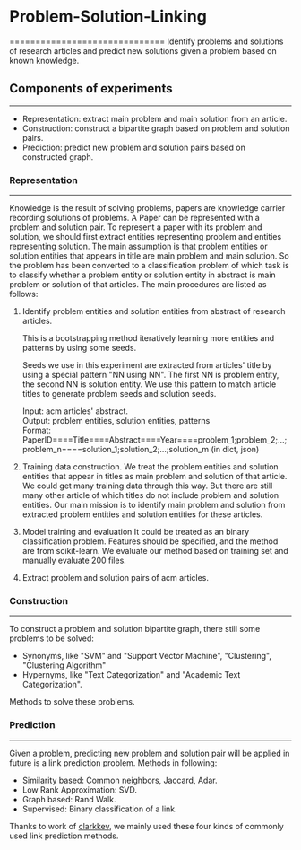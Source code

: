 # Problem-Solution-Linking
==============================
Identify problems and solutions of research articles and predict new solutions given a problem based on known knowledge.

## Components of experiments
--------------
* Representation: extract main problem and main solution from an article.
* Construction: construct a bipartite graph based on problem and solution pairs.
* Prediction: predict new problem and solution pairs based on constructed graph.


### Representation
------------
Knowledge is the result of solving problems, papers are knowledge carrier recording solutions of problems. A Paper can be represented with a problem and solution pair. To represent a paper with its problem and solution, we should first extract entities representing problem and entities representing solution. The main assumption is that problem entities or solution entities that appears in title are main problem and main solution. So the problem has been converted to a classification problem of which task is to classify whether a problem entity or solution entity in abstract is main problem or solution of that articles.
The main procedures are listed as follows:

1. Identify problem entities and solution entities from abstract of research articles. 
	

	This is a bootstrapping method iteratively learning more entities and patterns by using some seeds.

	Seeds we use in this experiment are extracted from articles' title by using a special pattern "NN using NN". The first NN is  problem entity, the second NN is solution entity. We use this pattern to match article titles to generate problem seeds and solution seeds. 

	Input: acm articles' abstract. <br>
	Output: problem entities, solution entities, patterns <br>
	Format: PaperID====Title====Abstract====Year====problem_1;problem_2;...;problem_n====solution_1;solution_2;...;solution_m (in dict, json)

2. Training data construction. 
	We treat the problem entities and solution entities that appear in titles as main problem and solution of that article. We could get many training data through this way. But there are still many other article of which titles do not include problem and solution entities. Our main mission is to identify main problem and solution from extracted problem entities and solution entities for these articles.

3. Model training and evaluation
	It could be treated as an binary classification problem. Features should be specified, and the method are from scikit-learn. We evaluate our method based on training set and  manually evaluate 200 files.

4. Extract problem and solution pairs of acm articles.

### Construction
---------------
To construct a problem and solution bipartite graph, there still some problems to be solved:
* Synonyms, like "SVM" and "Support Vector Machine",  "Clustering", "Clustering Algorithm" 
* Hypernyms, like "Text Categorization" and "Academic Text Categorization".

Methods to solve these problems.

### Prediction
---------------
Given a problem, predicting new problem and solution pair will be applied in future is a link prediction problem. Methods in following:
* Similarity based: Common neighbors, Jaccard, Adar.
* Low Rank Approximation: SVD.
* Graph based: Rand Walk.
* Supervised: Binary classification of a link.

Thanks to work of [clarkkev](https://github.com/clarkkev/bipartite-link-prediction/blob/master/similarity.py), we mainly used these four kinds of commonly used link prediction methods.











	
